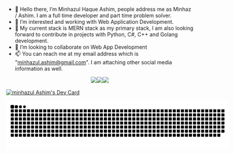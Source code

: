 - 👋 Hello there, I’m Minhazul Haque Ashim, people address me as Minhaz / Ashim. I am a full time developer and part time problem solver.
- 👀 I’m interested and working with Web Application Development.
- 🌱 My current stack is MERN stack as my primary stack, I am also looking forward to contribute in projects with Python, C#, C++ and Golang development.
- 💞️ I’m looking to collaborate on Web App Development
- 📫 You can reach me at my email address which is "minhazul.ashim@gmail.com". I am attaching other social media information as well.

<div style="display:flex; justify-content:center; align-items:center">
<div  style="display:inline-block">
    <a target="__blank" href="https://facebook.com/minhazulhaqueashim">
    <img src="https://upload.wikimedia.org/wikipedia/en/thumb/0/04/Facebook_f_logo_%282021%29.svg/2048px-Facebook_f_logo_%282021%29.svg.png" width="48px" heigh="48px"/>
    </a>
</div>
<div style="display:inline-block">
    <a target="__blank" href="https://linkedin.com/in/minhazulhaqueashim">
    <img src="https://static-00.iconduck.com/assets.00/linkedin-icon-512x512-vkm0drb1.png" width="48px"  heigh="48px"/>
    </a>
</div>
<div style="display:inline-block">
    <a target="__blank" href="https://minhazul-ashim-react.netlify.com/">
    <img src="https://png.pngtree.com/png-vector/20190321/ourmid/pngtree-vector-attachment-icon-png-image_854927.jpg" width="48px"  heigh="48px"/>
    </a>
</div>
</div>

<a href="https://app.daily.dev/minhazul_ashim"><img src="https://github.com/minhazul-ashim/devcard-autocommit/blob/main/devcard.svg" width="400px" style="margin:auto" alt="minhazul Ashim's Dev Card"/></a>

<div style="width:600px; height:100px; position: relative;">
    <img style="position:absolute; top: 0; bottom:0; right:0; left:0" src="assets/github-contribution-grid-snake.svg" alt=""/>
</div>
